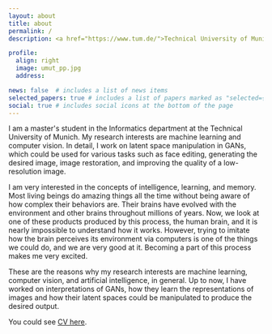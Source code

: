 ```yaml
---
layout: about
title: about
permalink: /
description: <a href="https://www.tum.de/">Technical University of Munich</a>

profile:
  align: right
  image: umut_pp.jpg
  address:

news: false  # includes a list of news items
selected_papers: true # includes a list of papers marked as "selected={true}"
social: true # includes social icons at the bottom of the page
---
```


I am a master's student in the Informatics department at the Technical University of Munich. My research interests are machine learning and computer vision. In detail, I work on latent space manipulation in GANs, which could be used for various tasks such as face editing, generating the desired image, image restoration, and improving the quality of a low-resolution image.

I am very interested in the concepts of intelligence, learning, and memory. Most living beings do amazing things all the time without being aware of how complex their behaviors are. Their brains have evolved with the environment and other brains throughout millions of years. Now, we look at one of these products produced by this process, the human brain, and it is nearly impossible to understand how it works. However, trying to imitate how the brain perceives its environment via computers is one of the things we could do, and we are very good at it. Becoming a part of this process makes me very excited.

These are the reasons why my research interests are machine learning, computer vision, and artificial intelligence, in general. Up to now, I have worked on interpretations of GANs, how they learn the representations of images and how their latent spaces could be manipulated to produce the desired output.


You could see [CV here](https://github.com/alshedivat/al-folio/files/9972661/CV.pdf).
